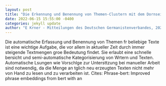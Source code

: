 ```yaml
--- 
layout: post 
title: "Die Erkennung und Benennung von Themen-Clustern mit dem Dornseiff" 
date: 2022-06-15 15:55:00 -0400 
categories: jekyll update 
author: "E Krner - Mitteilungen des Deutschen Germanistenverbandes, 2022" 
--- 
```

Die automatische Erfassung und Benennung von Themen fr beliebige Texte ist eine wichtige Aufgabe, die vor allem in aktueller Zeit durch immer steigende Textmengen groe Bedeutung findet. Sie erlaubt eine schnelle bersicht und semi-automatische Kategorisierung von Wrtern und Texten. Automatische Lsungen wie Vorschlge zur Untersttzung bei manueller Arbeit sind notwendig, da die Menge an tglich neu erzeugten Texten nicht mehr von Hand zu lesen und zu verarbeiten ist. Cites: Phrase-bert: Improved phrase embeddings from bert with an